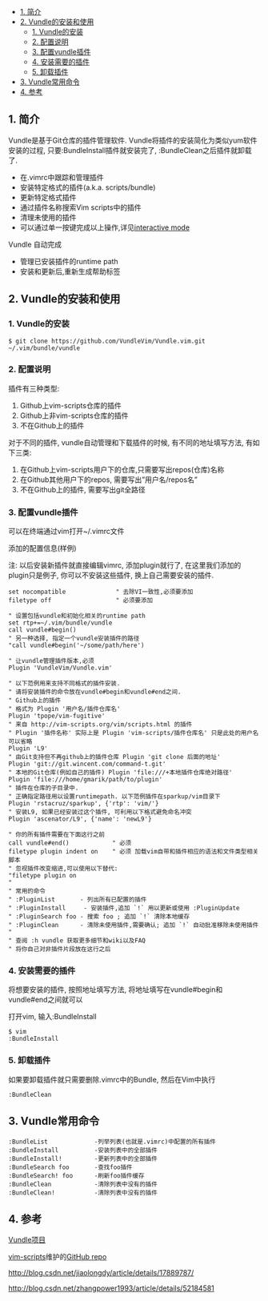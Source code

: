 
<!-- @import "[TOC]" {cmd="toc" depthFrom=1 depthTo=6 orderedList=false} -->

<!-- code_chunk_output -->

- [1. 简介](#1-简介)
- [2. Vundle的安装和使用](#2-vundle的安装和使用)
  - [1. Vundle的安装](#1-vundle的安装)
  - [2. 配置说明](#2-配置说明)
  - [3. 配置vundle插件](#3-配置vundle插件)
  - [4. 安装需要的插件](#4-安装需要的插件)
  - [5. 卸载插件](#5-卸载插件)
- [3. Vundle常用命令](#3-vundle常用命令)
- [4. 参考](#4-参考)

<!-- /code_chunk_output -->
## 1. 简介

Vundle是基于Git仓库的插件管理软件. Vundle将插件的安装简化为类似yum软件安装的过程, 只要:BundleInstall插件就安装完了, :BundleClean之后插件就卸载了. 

- 在.vimrc中跟踪和管理插件
- 安装特定格式的插件(a.k.a. scripts/bundle)
- 更新特定格式插件
- 通过插件名称搜索Vim scripts中的插件
- 清理未使用的插件
- 可以通过单一按键完成以上操作,详见[interactive mode](https://github.com/VundleVim/Vundle.vim/blob/v0.10.2/doc/vundle.txt#L319-L360)

Vundle 自动完成

- 管理已安装插件的runtime path
- 安装和更新后,重新生成帮助标签

## 2. Vundle的安装和使用

### 1. Vundle的安装

```
$ git clone https://github.com/VundleVim/Vundle.vim.git  ~/.vim/bundle/vundle
```

### 2. 配置说明

插件有三种类型: 

1. Github上vim-scripts仓库的插件 
2. Github上非vim-scripts仓库的插件 
3. 不在Github上的插件 

对于不同的插件, vundle自动管理和下载插件的时候, 有不同的地址填写方法, 有如下三类:  

1. 在Github上vim-scripts用户下的仓库,只需要写出repos(仓库)名称 
2. 在Github其他用户下的repos, 需要写出”用户名/repos名” 
3. 不在Github上的插件, 需要写出git全路径

### 3. 配置vundle插件

可以在终端通过vim打开~/.vimrc文件

添加的配置信息(样例) 

注: 以后安装新插件就直接编辑vimrc, 添加plugin就行了, 在这里我们添加的plugin只是例子, 你可以不安装这些插件, 换上自己需要安装的插件. 

```
set nocompatible              " 去除VI一致性,必须要添加
filetype off                  " 必须要添加

" 设置包括vundle和初始化相关的runtime path
set rtp+=~/.vim/bundle/vundle
call vundle#begin()
" 另一种选择, 指定一个vundle安装插件的路径
"call vundle#begin('~/some/path/here')

" 让vundle管理插件版本,必须
Plugin 'VundleVim/Vundle.vim'

" 以下范例用来支持不同格式的插件安装.
" 请将安装插件的命令放在vundle#begin和vundle#end之间.
" Github上的插件
" 格式为 Plugin '用户名/插件仓库名'
Plugin 'tpope/vim-fugitive'
" 来自 http://vim-scripts.org/vim/scripts.html 的插件
" Plugin '插件名称' 实际上是 Plugin 'vim-scripts/插件仓库名' 只是此处的用户名可以省略
Plugin 'L9'
" 由Git支持但不再github上的插件仓库 Plugin 'git clone 后面的地址'
Plugin 'git://git.wincent.com/command-t.git'
" 本地的Git仓库(例如自己的插件) Plugin 'file:///+本地插件仓库绝对路径'
Plugin 'file:///home/gmarik/path/to/plugin'
" 插件在仓库的子目录中.
" 正确指定路径用以设置runtimepath. 以下范例插件在sparkup/vim目录下
Plugin 'rstacruz/sparkup', {'rtp': 'vim/'}
" 安装L9, 如果已经安装过这个插件, 可利用以下格式避免命名冲突
Plugin 'ascenator/L9', {'name': 'newL9'}

" 你的所有插件需要在下面这行之前
call vundle#end()            " 必须
filetype plugin indent on    " 必须 加载vim自带和插件相应的语法和文件类型相关脚本
" 忽视插件改变缩进,可以使用以下替代:
"filetype plugin on
"
" 常用的命令
" :PluginList       - 列出所有已配置的插件
" :PluginInstall     - 安装插件,追加 `!` 用以更新或使用 :PluginUpdate
" :PluginSearch foo - 搜索 foo ; 追加 `!` 清除本地缓存
" :PluginClean      - 清除未使用插件,需要确认; 追加 `!` 自动批准移除未使用插件
"
" 查阅 :h vundle 获取更多细节和wiki以及FAQ
" 将你自己对非插件片段放在这行之后
```

### 4. 安装需要的插件

将想要安装的插件, 按照地址填写方法, 将地址填写在vundle#begin和vundle#end之间就可以

打开vim, 输入:BundleInstall 

```
$ vim
:BundleInstall 
```

### 5. 卸载插件

如果要卸载插件就只需要删除.vimrc中的Bundle, 然后在Vim中执行

```
:BundleClean
```

## 3. Vundle常用命令

```
:BundleList             -列举列表(也就是.vimrc)中配置的所有插件  
:BundleInstall          -安装列表中的全部插件  
:BundleInstall!         -更新列表中的全部插件  
:BundleSearch foo       -查找foo插件  
:BundleSearch! foo      -刷新foo插件缓存  
:BundleClean            -清除列表中没有的插件  
:BundleClean!           -清除列表中没有的插件 
```

## 4. 参考

[Vundle项目](https://github.com/gmarik/vundle)

[vim-scripts](http://vim-scripts.org/)维护的[GitHub repo](https://github.com/vim-scripts)

http://blog.csdn.net/jiaolongdy/article/details/17889787/

http://blog.csdn.net/zhangpower1993/article/details/52184581
